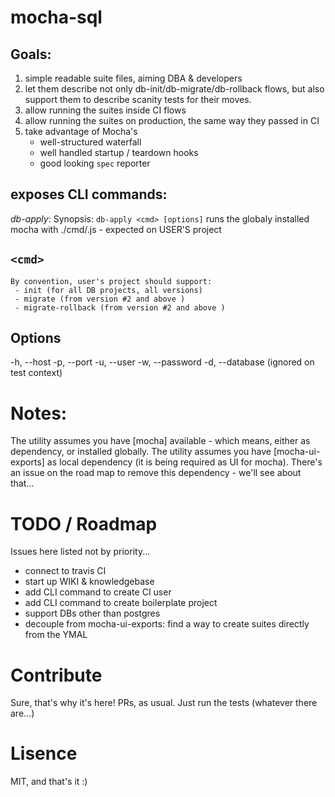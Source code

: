 mocha-sql
=========

Goals:
------
1. simple readable suite files, aiming DBA & developers
1. let them describe not only db-init/db-migrate/db-rollback flows, 
    but also support them to describe scanity tests for their moves.
1. allow running the suites inside CI flows
1. allow running the suites on production, the same way they passed in CI
1. take advantage of Mocha's 
   * well-structured waterfall
   * well handled startup / teardown hooks
   * good looking `spec` reporter


exposes  CLI commands:
----------------------

*db-apply*: 
  Synopsis: `db-apply <cmd> [options]`
  runs the globaly installed mocha with ./cmd/<cmd>.js - expected on USER'S project

`<cmd>`
-------
    By convention, user's project should support: 
     - init (for all DB projects, all versions)
     - migrate (from version #2 and above )
     - migrate-rollback (from version #2 and above )

Options
-------
 -h, --host
 -p, --port
 -u, --user
 -w, --password
 -d, --database   (ignored on test context)

Notes:
======
The utility assumes you have [mocha] available - which means, 
either as dependency, or installed globally.
The utility assumes you have [mocha-ui-exports] as local dependency 
(it is being required as UI for mocha).
There's an issue on the road map to remove this dependency - we'll see about that...



TODO / Roadmap
==============
Issues here listed not by priority...

- connect to travis CI
- start up WIKI & knowledgebase
- add CLI command to create CI user
- add CLI command to create boilerplate project
- support DBs other than postgres
- decouple from mocha-ui-exports: find a way to create suites directly from the YMAL

Contribute
==========
Sure, that's why it's here! PRs, as usual.
Just run the tests (whatever there are...)


Lisence
=======

MIT, and that's it :)

